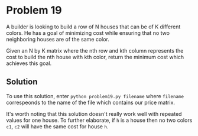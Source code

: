 # Problem 19
A builder is looking to build a row of N houses that can be of K different
colors. He has a goal of minimizing cost while ensuring that no two
neighboring houses are of the same color.

Given an N by K matrix where the nth row and kth column represents the cost
to build the nth house with kth color, return the minimum cost which achieves this goal.

## Solution
To use this solution, enter `python problem19.py filename` where `filename`
correspeonds to the name of the file which contains our price matrix.

It's worth noting that this solution doesn't really work well with repeated
values for one house. To further elaborate, if `h` is a house then no two
colors `c1`, `c2` will have the same cost for house `h`.